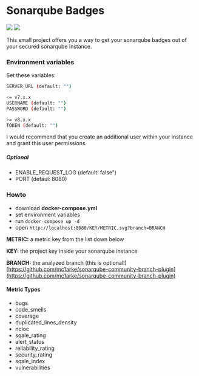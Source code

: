 # Sonarqube Badges

[![](https://images.microbadger.com/badges/image/ph1p/sonar-badges.svg)](https://hub.docker.com/repository/docker/ph1p/sonar-badges)
[![](https://images.microbadger.com/badges/version/ph1p/sonar-badges.svg)](https://hub.docker.com/repository/docker/ph1p/sonar-badges)

This small project offers you a way to get your sonarqube badges out of your secured sonarqube instance.

### Environment variables

Set these variables:

```bash
SERVER_URL (default: "")

<= v7.x.x
USERNAME (default: "")
PASSWORD (default: "")

>= v8.x.x
TOKEN (default: "")
```

I would recommend that you create an additional user within your instance and grant this user permissions.

##### Optional

- ENABLE_REQUEST_LOG (default: false")
- PORT (defaul: 8080)

### Howto

- download **docker-compose.yml**
- set environment variables
- run `docker-compose up -d`
- open `http://localhost:8080/KEY/METRIC.svg?branch=BRANCH`

**METRIC:** a metric key from the list down below

**KEY:** the project key inside your sonarqube instance

**BRANCH:** the analyzed branch (this is optional!)
[https://github.com/mc1arke/sonarqube-community-branch-plugin](https://github.com/mc1arke/sonarqube-community-branch-plugin)

#### Metric Types

- bugs
- code_smells
- coverage
- duplicated_lines_density
- ncloc
- sqale_rating
- alert_status
- reliability_rating
- security_rating
- sqale_index
- vulnerabilities

